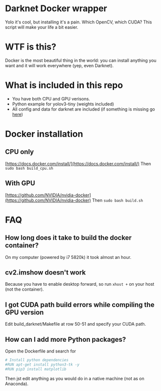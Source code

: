 # Darknet Docker wrapper
Yolo it's cool, but installing it's a pain. Which OpenCV, which CUDA?
This script will make your life a bit easier.

# WTF is this?
Docker is the most beautiful thing in the world: you can install anything you want and it will work everywhere (yep, even Darknet).

# What is included in this repo
- You have both CPU and GPU verisons.
- Python example for yolov3-tiny (weights included)
- All config and data for darknet are included (if something is missing go [here](https://github.com/pjreddie/darknet))

# Docker installation

## CPU only
[https://docs.docker.com/install/](https://docs.docker.com/install/)
Then
`sudo bash build_cpu.sh`

## With GPU
[https://github.com/NVIDIA/nvidia-docker](https://github.com/NVIDIA/nvidia-docker)
Then
`sudo bash build.sh`

# FAQ

## How long does it take to build the docker container?
On my computer (powered by i7 5820k) it took almost an hour.

## cv2.imshow doesn't work
Because you have to enable desktop forward, so run `xhost +` on your host (not the container).

## I got CUDA path build errors while compiling the GPU version
Edit build_darknet/Makefile at row 50-51 and specify your CUDA path.

## How can I add more Python packages?
Open the Dockerfile and search for
```bash
# Install python dependencies
#RUN apt-get install python3-tk -y
#RUN pip3 install matplotlib
```
Then jst edit anything as you would do in a native machine (not as on Anaconda).